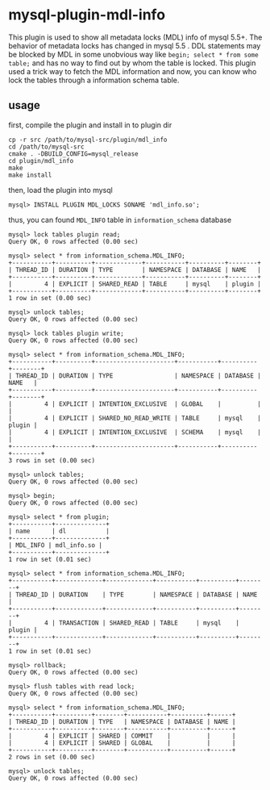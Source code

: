 mysql-plugin-mdl-info
=======================

This plugin is used to show all metadata locks (MDL) info of mysql 5.5+.
The behavior of metadata locks has changed in mysql 5.5 . DDL statements may be blocked by MDL in some unobvious way like `begin; select * from some table;` and has no way to find out by whom the table is locked. This plugin used a trick way to fetch the MDL information and now, you can know who lock the tables through a information schema table.

usage
-----

first, compile the plugin and install in to plugin dir

    cp -r src /path/to/mysql-src/plugin/mdl_info
    cd /path/to/mysql-src
    cmake . -DBUILD_CONFIG=mysql_release
    cd plugin/mdl_info
    make
    make install
    
then, load the plugin into mysql

    mysql> INSTALL PLUGIN MDL_LOCKS SONAME 'mdl_info.so';
    
thus, you can found `MDL_INFO` table in `information_schema` database
    
    mysql> lock tables plugin read;
    Query OK, 0 rows affected (0.00 sec)
    
    mysql> select * from information_schema.MDL_INFO;
    +-----------+----------+-------------+-----------+----------+--------+
    | THREAD_ID | DURATION | TYPE        | NAMESPACE | DATABASE | NAME   |
    +-----------+----------+-------------+-----------+----------+--------+
    |         4 | EXPLICIT | SHARED_READ | TABLE     | mysql    | plugin |
    +-----------+----------+-------------+-----------+----------+--------+
    1 row in set (0.00 sec)
    
    mysql> unlock tables;
    Query OK, 0 rows affected (0.00 sec)
    
    mysql> lock tables plugin write;
    Query OK, 0 rows affected (0.00 sec)
    
    mysql> select * from information_schema.MDL_INFO;
    +-----------+----------+----------------------+-----------+----------+--------+
    | THREAD_ID | DURATION | TYPE                 | NAMESPACE | DATABASE | NAME   |
    +-----------+----------+----------------------+-----------+----------+--------+
    |         4 | EXPLICIT | INTENTION_EXCLUSIVE  | GLOBAL    |          |        |
    |         4 | EXPLICIT | SHARED_NO_READ_WRITE | TABLE     | mysql    | plugin |
    |         4 | EXPLICIT | INTENTION_EXCLUSIVE  | SCHEMA    | mysql    |        |
    +-----------+----------+----------------------+-----------+----------+--------+
    3 rows in set (0.00 sec)
    
    mysql> unlock tables;
    Query OK, 0 rows affected (0.00 sec)
    
    mysql> begin;
    Query OK, 0 rows affected (0.00 sec)
    
    mysql> select * from plugin;
    +-----------+--------------+
    | name      | dl           |
    +-----------+--------------+
    | MDL_INFO | mdl_info.so |
    +-----------+--------------+
    1 row in set (0.01 sec)
    
    mysql> select * from information_schema.MDL_INFO;
    +-----------+-------------+-------------+-----------+----------+--------+
    | THREAD_ID | DURATION    | TYPE        | NAMESPACE | DATABASE | NAME   |
    +-----------+-------------+-------------+-----------+----------+--------+
    |         4 | TRANSACTION | SHARED_READ | TABLE     | mysql    | plugin |
    +-----------+-------------+-------------+-----------+----------+--------+
    1 row in set (0.01 sec)
    
    mysql> rollback;
    Query OK, 0 rows affected (0.00 sec)
    
    mysql> flush tables with read lock;
    Query OK, 0 rows affected (0.00 sec)
    
    mysql> select * from information_schema.MDL_INFO;
    +-----------+----------+--------+-----------+----------+------+
    | THREAD_ID | DURATION | TYPE   | NAMESPACE | DATABASE | NAME |
    +-----------+----------+--------+-----------+----------+------+
    |         4 | EXPLICIT | SHARED | COMMIT    |          |      |
    |         4 | EXPLICIT | SHARED | GLOBAL    |          |      |
    +-----------+----------+--------+-----------+----------+------+
    2 rows in set (0.00 sec)
    
    mysql> unlock tables;
    Query OK, 0 rows affected (0.00 sec)
    

    

